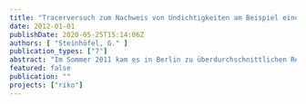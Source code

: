 ```yaml
---
title: "Tracerversuch zum Nachweis von Undichtigkeiten am Beispiel eines Vertikalfilterbrunnens des Wasserwerks Jungfernheide (Berlin)."
date: 2012-01-01
publishDate: 2020-05-25T15:14:06Z
authors: [ "Steinhöfel, G." ]
publication_types: ["7"]
abstract: "Im Sommer 2011 kam es in Berlin zu überdurchschnittlichen Regenfällen von mehr als 200 Litern je Quadratmeter. Die Vervierfachung des durchschnittlichen Monatsniederschlages führte neben einer Erhöhung des Wasserpegels umliegender Gewässer zu einer Sättigung des Bodens mit Wasser. Es bestand die Annahme, dass durch die beschleunigte Versickerung oberflächennahen Wassers ein unerwünscht starker mikrobieller Eintrag in das Rohwasser von einzelnen Brunnen der BWB stattfand. Entscheidend bei der Betrachtung des vertikalen Transportes von pathogenen Keimen im Sickerwasser im direkten Brunnenumfeld war die Frage der minimalen Fließzeit bis zum Erreichen der Filteroberkante (FOK) des Brunnens. Ziel der vorliegenden Arbeit war die Untersuchung von unerwünschten Wasserzutritten entlang der Ausbaumaterialien eines Vertikalfilterbrunnens mit Tonsperre auf dem Gelände des WW Jungfernheide der BWB. Anhand von Feldversuchen, insbesondere durch den Markierungsversuch mit dem löslichen fluoreszierenden Farbtracer Uranin, sollte der ausgewählte Testbrunnen auf mögliche Kurzschlüsse an Abdichtungsvorrichtungen überprüft werden. Die Quantifizierung der Fließzeit und der Vergleich von Brunnen wurde nicht angestrebt. Es wurde lediglich bewertet, ob die Fließzeit eher im Bereich weniger Tage (Schutzfunktion fehlt) oder sich im Bereich mehrerer Wochen (Schutzfunktion vorhanden) befand. In Vorbereitung auf den Markierungsversuch mit dem Fluoreszenzfarbstoff Uranin wurden zur Bestimmung der potentiellen Versickerungsleistung innerhalb der Brunnenstube und im direkten Brunnenumfeld gezielte Vorversuche vorgenommen. Dabei wurden zum einen innerhalb der Brunnenstube potentielle Undichtigkeiten an den Brunnenkomponenten überprüft, zum anderen mit Hilfe eines provisorisch errichteten Ringinfiltrometers außerhalb des Brunnenbauwerks das Infiltrationsverhalten der Grundwasserüberdeckung erfasst. Unter Berücksichtigung einer berechneten minimal kritischen Infiltrationszeit wurde durch die Simulation eines kontinuierlichen Starkregenereignisses innerhalb von 10 Tagen der Markierungsversuch durchgeführt. Aus den gewonnenen Messergebnissen des Markierungsversuches konnte in erster Linie geschlussfolgert werden, dass es im Bereich entlang des Ausbaumaterials des Testbrunnens keine Umläufigkeiten an der Ringraumverfüllung gab und folglich eine intakte Schutzfunktion der Abdichtungsvorrichtung gegenüber schnell infiltrierendem Wasser vorhanden ist. Auch innerhalb der Brunnenstube konnte infolge der Vorversuche eine Dichtigkeit aller Komponenten nachgewiesen werden. Aufgrund einer unabsehbaren technisch bedingten Messunterbrechung während des Markierungsversuches wurde vereinbart einen zweiten Markierungsversuch zur Überprüfung der Richtigkeit durchzuführen. Da es sich bei den absolvierten Versuchen noch um unerprobte Verfahren zum phänomenologischen Nachweis von Kurzschlüssen an Vertikalfilterbrunnen der BWB handelt, ist bei einer entsprechenden Verbesserung der Methodik sowie in Betracht der schnellen und kostengünstigen Durchführung eine weitere Anwendung an Brunnen der BWB empfehlenswert."
featured: false
publication: ""
projects: ["riko"]
---
```



